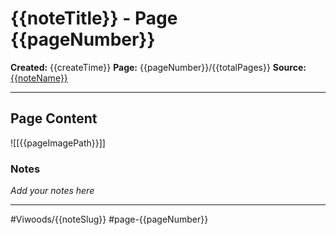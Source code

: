 # {{noteTitle}} - Page {{pageNumber}}

**Created:** {{createTime}}
**Page:** {{pageNumber}}/{{totalPages}}
**Source:** [{{noteName}}]({{sourceLink}})

---

## Page Content

![[{{pageImagePath}}]]

### Notes

*Add your notes here*

---

#Viwoods/{{noteSlug}} #page-{{pageNumber}}
